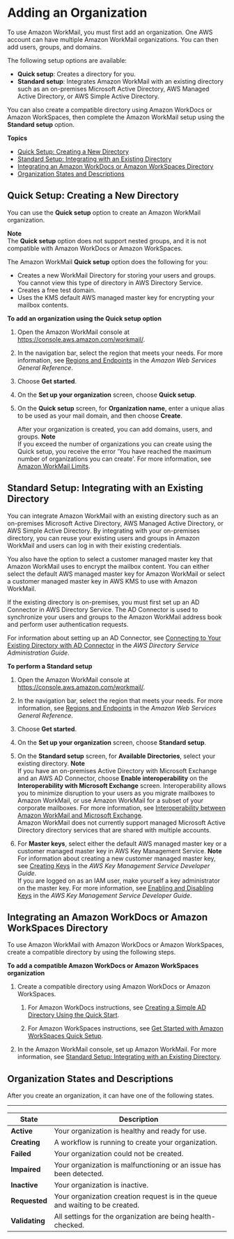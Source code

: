 # Adding an Organization<a name="add_new_organization"></a>

To use Amazon WorkMail, you must first add an organization\. One AWS account can have multiple Amazon WorkMail organizations\. You can then add users, groups, and domains\. 

The following setup options are available:
+ **Quick setup**: Creates a directory for you\.
+ **Standard setup**: Integrates Amazon WorkMail with an existing directory such as an on\-premises Microsoft Active Directory, AWS Managed Active Directory, or AWS Simple Active Directory\.

You can also create a compatible directory using Amazon WorkDocs or Amazon WorkSpaces, then complete the Amazon WorkMail setup using the **Standard setup** option\.

**Topics**
+ [Quick Setup: Creating a New Directory](#quick_setup)
+ [Standard Setup: Integrating with an Existing Directory](#premises_directory)
+ [Integrating an Amazon WorkDocs or Amazon WorkSpaces Directory](#compatible)
+ [Organization States and Descriptions](#org-states)

## Quick Setup: Creating a New Directory<a name="quick_setup"></a>

You can use the **Quick setup** option to create an Amazon WorkMail organization\.

**Note**  
The **Quick setup** option does not support nested groups, and it is not compatible with Amazon WorkDocs or Amazon WorkSpaces\.

The Amazon WorkMail **Quick setup** option does the following for you:
+ Creates a new WorkMail Directory for storing your users and groups\. You cannot view this type of directory in AWS Directory Service\.
+ Creates a free test domain\.
+ Uses the KMS default AWS managed master key for encrypting your mailbox contents\.

**To add an organization using the Quick setup option**

1. Open the Amazon WorkMail console at [https://console\.aws\.amazon\.com/workmail/](https://console.aws.amazon.com/workmail/)\.

1. In the navigation bar, select the region that meets your needs\. For more information, see [Regions and Endpoints](http://docs.aws.amazon.com/general/latest/gr/index.html?rande.html) in the *Amazon Web Services General Reference*\.

1. Choose **Get started**\.

1. On the **Set up your organization** screen, choose **Quick setup**\.

1. On the **Quick setup** screen, for **Organization name**, enter a unique alias to be used as your mail domain, and then choose **Create**\.

   After your organization is created, you can add domains, users, and groups\.
**Note**  
If you exceed the number of organizations you can create using the Quick setup, you receive the error 'You have reached the maximum number of organizations you can create'\. For more information, see [Amazon WorkMail Limits](workmail_limits.md)\.

## Standard Setup: Integrating with an Existing Directory<a name="premises_directory"></a>

You can integrate Amazon WorkMail with an existing directory such as an on\-premises Microsoft Active Directory, AWS Managed Active Directory, or AWS Simple Active Directory\. By integrating with your on\-premises directory, you can reuse your existing users and groups in Amazon WorkMail and users can log in with their existing credentials\.

You also have the option to select a customer managed master key that Amazon WorkMail uses to encrypt the mailbox content\. You can either select the default AWS managed master key for Amazon WorkMail or select a customer managed master key in AWS KMS to use with Amazon WorkMail\. 

If the existing directory is on\-premises, you must first set up an AD Connector in AWS Directory Service\. The AD Connector is used to synchronize your users and groups to the Amazon WorkMail address book and perform user authentication requests\.

For information about setting up an AD Connector, see [Connecting to Your Existing Directory with AD Connector](https://docs.aws.amazon.com/directoryservice/latest/admin-guide/create_directory.html#connect_directory) in the *AWS Directory Service Administration Guide*\.

**To perform a Standard setup**

1. Open the Amazon WorkMail console at [https://console\.aws\.amazon\.com/workmail/](https://console.aws.amazon.com/workmail/)\.

1. In the navigation bar, select the region that meets your needs\. For more information, see [Regions and Endpoints](http://docs.aws.amazon.com/general/latest/gr/index.html?rande.html) in the *Amazon Web Services General Reference*\.

1. Choose **Get started**\.

1. On the **Set up your organization** screen, choose **Standard setup**\.

1. On the **Standard setup** screen, for **Available Directories**, select your existing directory\.
**Note**  
If you have an on\-premises Active Directory with Microsoft Exchange and an AWS AD Connector, choose **Enable interoperability** on the **Interoperability with Microsoft Exchange** screen\. Interoperability allows you to minimize disruption to your users as you migrate mailboxes to Amazon WorkMail, or use Amazon WorkMail for a subset of your corporate mailboxes\. For more information, see [Interoperability between Amazon WorkMail and Microsoft Exchange](https://docs.aws.amazon.com/workmail/latest/adminguide/interoperability.html)\.   
Amazon WorkMail does not currently support managed Microsoft Active Directory directory services that are shared with multiple accounts\.

1. For **Master keys**, select either the default AWS managed master key or a customer managed master key in AWS Key Management Service\.
**Note**  
For information about creating a new customer managed master key, see [Creating Keys](https://docs.aws.amazon.com/kms/latest/developerguide/create-keys.html) in the *AWS Key Management Service Developer Guide*\.  
If you are logged on as an IAM user, make yourself a key administrator on the master key\. For more information, see [Enabling and Disabling Keys](https://docs.aws.amazon.com/kms/latest/developerguide/enabling-keys.html) in the *AWS Key Management Service Developer Guide*\.

## Integrating an Amazon WorkDocs or Amazon WorkSpaces Directory<a name="compatible"></a>

To use Amazon WorkMail with Amazon WorkDocs or Amazon WorkSpaces, create a compatible directory by using the following steps\.

**To add a compatible Amazon WorkDocs or Amazon WorkSpaces organization**

1. Create a compatible directory using Amazon WorkDocs or Amazon WorkSpaces\.

   1. For Amazon WorkDocs instructions, see [Creating a Simple AD Directory Using the Quick Start](https://docs.aws.amazon.com/workdocs/latest/adminguide//cloud_quick_start.html)\.

   1. For Amazon WorkSpaces instructions, see [Get Started with Amazon WorkSpaces Quick Setup](https://docs.aws.amazon.com/workspaces/latest/adminguide/getting-started.html)\.

1. In the Amazon WorkMail console, set up Amazon WorkMail\. For more information, see [Standard Setup: Integrating with an Existing Directory](#premises_directory)\.

## Organization States and Descriptions<a name="org-states"></a>

After you create an organization, it can have one of the following states\.


****  

| **State** | Description | 
| --- | --- | 
|  **Active**  |  Your organization is healthy and ready for use\.  | 
|  **Creating**  |  A workflow is running to create your organization\.  | 
|  **Failed**  |  Your organization could not be created\.  | 
|  **Impaired**  |  Your organization is malfunctioning or an issue has been detected\.  | 
|  **Inactive**  |  Your organization is inactive\.  | 
|  **Requested**  |  Your organization creation request is in the queue and waiting to be created\.  | 
|  **Validating**  |  All settings for the organization are being health\-checked\.  | 